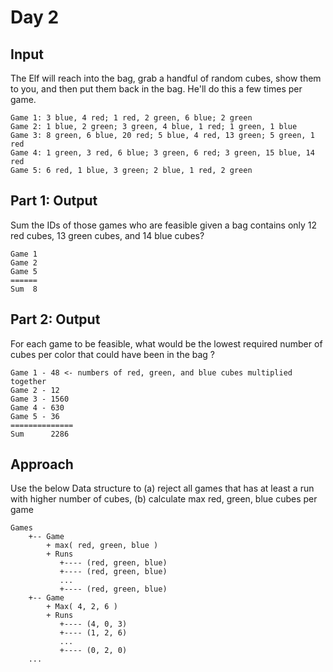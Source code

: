 # Day 2

## Input
The Elf will reach into the bag, grab a handful of random cubes, show them to you, and then put them back in the bag. He'll do this a few times per game.

    Game 1: 3 blue, 4 red; 1 red, 2 green, 6 blue; 2 green
    Game 2: 1 blue, 2 green; 3 green, 4 blue, 1 red; 1 green, 1 blue
    Game 3: 8 green, 6 blue, 20 red; 5 blue, 4 red, 13 green; 5 green, 1 red
    Game 4: 1 green, 3 red, 6 blue; 3 green, 6 red; 3 green, 15 blue, 14 red
    Game 5: 6 red, 1 blue, 3 green; 2 blue, 1 red, 2 green

## Part 1: Output
Sum the IDs of those games who are feasible given a bag contains only 12 red cubes, 13 green cubes, and 14 blue cubes?

    Game 1
    Game 2
    Game 5
    ======
    Sum  8

## Part 2: Output
For each game to be feasible, what would be the lowest required number of cubes per color that could have been in the bag ? 

    Game 1 - 48 <- numbers of red, green, and blue cubes multiplied together
    Game 2 - 12
    Game 3 - 1560
    Game 4 - 630
    Game 5 - 36
    ==============
    Sum      2286

## Approach
Use the below Data structure to (a) reject all games that has at least a run with  higher number of cubes, (b) calculate max red, green, blue cubes per game

    Games
        +-- Game
            + max( red, green, blue )
            + Runs
               +---- (red, green, blue)
               +---- (red, green, blue)
               ...
               +---- (red, green, blue)
        +-- Game
            + Max( 4, 2, 6 )
            + Runs
               +---- (4, 0, 3)
               +---- (1, 2, 6)
               ...
               +---- (0, 2, 0)
        ...